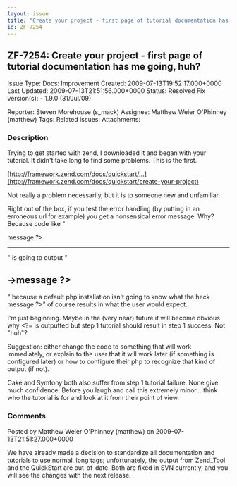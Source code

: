 ```yaml
---
layout: issue
title: "Create your project - first page of tutorial documentation has me going, huh?"
id: ZF-7254
---
```


ZF-7254: Create your project - first page of tutorial documentation has me going, huh?
--------------------------------------------------------------------------------------

 Issue Type: Docs: Improvement Created: 2009-07-13T19:52:17.000+0000 Last Updated: 2009-07-13T21:51:56.000+0000 Status: Resolved Fix version(s): - 1.9.0 (31/Jul/09)
 
 Reporter:  Steven Morehouse (s\_mack)  Assignee:  Matthew Weier O'Phinney (matthew)  Tags: 
 Related issues: 
 Attachments: 
### Description

Trying to get started with zend, I downloaded it and began with your tutorial. It didn't take long to find some problems. This is the first.

[http://framework.zend.com/docs/quickstart/…](http://framework.zend.com/docs/quickstart/create-your-project)

Not really a problem necessarily, but it is to someone new and unfamiliar.

Right out of the box, if you test the error handling (by putting in an erroneous url for example) you get a nonsensical error message. Why? Because code like "

<?= $this->message ?>
---------------------

" is going to output "

->message ?>
------------

" because a default php installation isn't going to know what the heck <?= means. Changing it to "<?php echo $this->message ?>" of course results in what the user would expect.

I'm just beginning. Maybe in the (very near) future it will become obvious why <?= is outputted but step 1 tutorial should result in step 1 success. Not "huh"?

Suggestion: either change the code to something that will work immediately, or explain to the user that it will work later (if something is configured later) or how to configure their php to recognize that kind of output (if not).

Cake and Symfony both also suffer from step 1 tutorial failure. None give much confidence. Before you laugh and call this extremely minor... think who the tutorial is for and look at it from their point of view.

 

 

### Comments

Posted by Matthew Weier O'Phinney (matthew) on 2009-07-13T21:51:27.000+0000

We have already made a decision to standardize all documentation and tutorials to use normal, long tags; unfortunately, the output from Zend\_Tool and the QuickStart are out-of-date. Both are fixed in SVN currently, and you will see the changes with the next release.

 

 